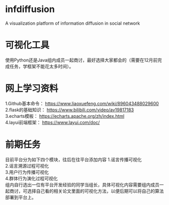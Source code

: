 # infdiffusion
A visualization platform of information diffusion in social network
# 可视化工具
使用Python还是Java组内成员一起商讨，最好选择大家都会的（需要在12月前完成任务，学框架不能花太多时间）。<br>
# 网上学习资料
1.Github基本命令： https://www.liaoxuefeng.com/wiki/896043488029600<br>
2.flask的基础知识： https://www.bilibili.com/video/av19817183<br>
3.echarts模板： https://echarts.apache.org/zh/index.html<br>
4.layui前端框架： https://www.layui.com/doc/ 
# 前期任务
目前平台分为如下四个模块，往后在往平台添加内容
1.谣言传播可视化<br>
2.谣言溯源过程可视化<br>
3.用户行为传播可视化<br>
4.群体行为演化过程可视化<br>
组内自行选出一位有平台开发经验的同学当组长，具体可视化内容需要组内成员一起商讨，可选择自己看的相关论文里面的可视化方法，以便后期可以将自己的算法部署到平台上。
